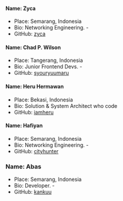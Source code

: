 #### Name: Zyca
 - Place: Semarang, Indonesia
 - Bio: Networking Engineering. - 
 - GitHub: [zyca](https://github.com/zycamichaela)

#### Name: Chad P. Wilson
 - Place: Tangerang, Indonesia
 - Bio: Junior Frontend Devs. - 
 - GitHub: [syouryuumaru](https://github.com/syouryuumaru)


 #### Name: Heru Hermawan
 - Place: Bekasi, Indonesia
 - Bio: Solution & System Architect who code
 - GitHub: [iamheru](https://github.com/iamheru)


#### Name: Hafiyan
 - Place: Semarang, Indonesia
 - Bio: Networking Engineering. - 
 - GitHub: [cityhunter](https://github.com/cityhunterzinu)
 
 ### Name: Abas
 - Place: Semarang, Indonesia
 - Bio: Developer. -
 - GitHub: [kankuu](https://github.com/kankuu)
 

